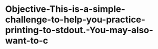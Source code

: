 # Objective-This-is-a-simple-challenge-to-help-you-practice-printing-to-stdout.-You-may-also-want-to-c
